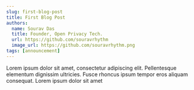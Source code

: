 ```yaml
---
slug: first-blog-post
title: First Blog Post
authors:
  name: Sourav Das
  title: Founder, Open Privacy Tech.
  url: https://github.com/souravrhythm
  image_url: https://github.com/souravrhythm.png
tags: [announcement]
---
```


Lorem ipsum dolor sit amet, consectetur adipiscing elit. Pellentesque elementum dignissim ultricies. Fusce rhoncus ipsum tempor eros aliquam consequat. Lorem ipsum dolor sit amet
